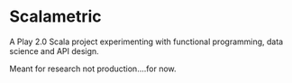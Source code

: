 # Scalametric
A Play 2.0 Scala project experimenting with functional programming, data science and API design. 

Meant for research not production....for now. 
